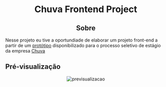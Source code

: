 <H1 align="center">Chuva Frontend Project</H1>
<H2 align="center">Sobre</H2>
<p>Nesse projeto eu tive a oportundiade de elaborar um projeto front-end a partir de um <a href="https://www.figma.com/file/0D27YdXU8ibf0AhsBC2OEm/Chuva---Exercício-Frontend?node-id=0%3A1&t=FA5gVbCYOkgFpUOb-0">protótipo</a> disponibilizado para o processo seletivo de estágio da empresa <a href="https://chuva.net.br">Chuva</a></p>
<H2 id="preview">Pré-visualização</H2>

<section align="center">
    <img alt="previsualizacao" src="/assets/preview.gif"/>
</section>
